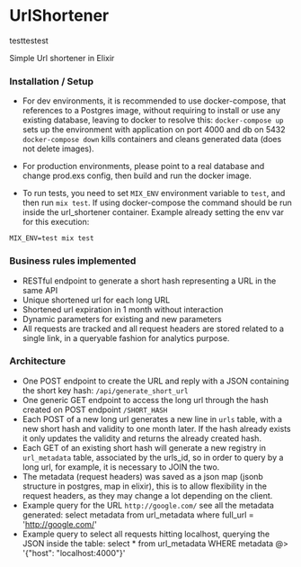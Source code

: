 # UrlShortener
testtestest

Simple Url shortener in Elixir

### Installation / Setup

- For dev environments, it is recommended to use docker-compose, that references to a Postgres image, without requiring to install or use any existing database, leaving to docker to resolve this:
`docker-compose up` sets up the environment with application on port 4000 and db on 5432
`docker-compose down` kills containers and cleans generated data (does not delete images).

- For production environments, please point to a real database and change prod.exs config, then build and run the docker image.

- To run tests, you need to set `MIX_ENV` environment variable to `test`, and then run `mix test`. If using docker-compose the command should be run inside the url_shortener container. Example already setting the env var for this execution: 

`MIX_ENV=test mix test`

### Business rules implemented

- RESTful endpoint to generate a short hash representing a URL in the same API
- Unique shortened url for each long URL
- Shortened url expiration in 1 month without interaction
- Dynamic parameters for existing and new parameters
- All requests are tracked and all request headers are stored related to a single link, in a queryable fashion for analytics purpose.

### Architecture

- One POST endpoint to create the URL and reply with a JSON containing the short key hash: `/api/generate_short_url`
- One generic GET endpoint to access the long url through the hash created on POST endpoint `/SHORT_HASH`
- Each POST of a new long url generates a new line in `urls` table, with a new short hash and validity to one month later. If the hash already exists it only updates the validity and returns the already created hash.
- Each GET of an existing short hash will generate a new registry in `url_metadata` table, associated by the urls_id, so in order to query by a long url, for example, it is necessary to JOIN the two.
- The metadata (request headers) was saved as a json map (jsonb structure in postgres, map in elixir), this is to allow flexibility in the request headers, as they may change a lot depending on the client.
- Example query for the URL `http://google.com/` see all the metadata generated:
select metadata from url_metadata
where full_url = 'http://google.com/'
- Example query to select all requests hitting localhost, querying the JSON inside the table:
select * from url_metadata
WHERE metadata @> '{"host": "localhost:4000"}'
